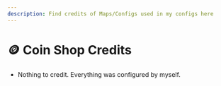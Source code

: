 ```yaml
---
description: Find credits of Maps/Configs used in my configs here
---
```


# 🪙 Coin Shop Credits

* Nothing to credit. Everything was configured by myself.

